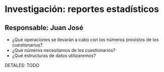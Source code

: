 # Investigación: reportes estadísticos

## Responsable: Juan José

* ¿Qué operaciones se llevarán a cabo con los números provistos de los cuestionarios?
* ¿Qué números necesitamos de los cuestionarios?
* ¿Qué estructuras de datos utilizaremos?

DETALES: TODO